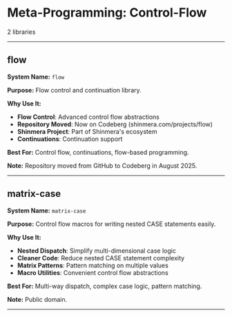 # Meta-Programming: Control-Flow

2 libraries

---

## flow

**System Name:** `flow`

**Purpose:** Flow control and continuation library.

**Why Use It:**
- **Flow Control**: Advanced control flow abstractions
- **Repository Moved**: Now on Codeberg (shinmera.com/projects/flow)
- **Shinmera Project**: Part of Shinmera's ecosystem
- **Continuations**: Continuation support

**Best For:** Control flow, continuations, flow-based programming.

**Note:** Repository moved from GitHub to Codeberg in August 2025.

---


## matrix-case

**System Name:** `matrix-case`

**Purpose:** Control flow macros for writing nested CASE statements easily.

**Why Use It:**
- **Nested Dispatch**: Simplify multi-dimensional case logic
- **Cleaner Code**: Reduce nested CASE statement complexity
- **Matrix Patterns**: Pattern matching on multiple values
- **Macro Utilities**: Convenient control flow abstractions

**Best For:** Multi-way dispatch, complex case logic, pattern matching.

**Note:** Public domain.

---


